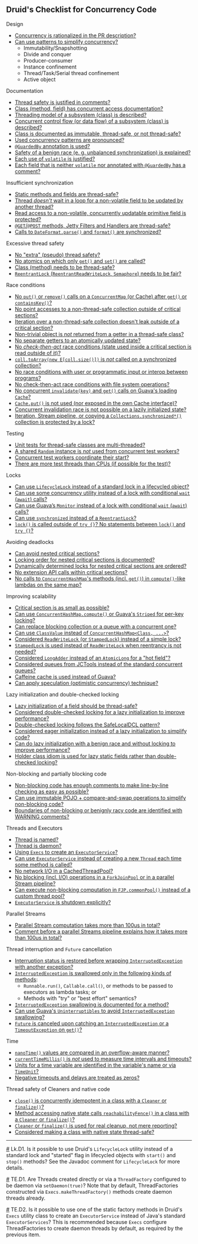 <!--
  ~ Licensed to the Apache Software Foundation (ASF) under one
  ~ or more contributor license agreements.  See the NOTICE file
  ~ distributed with this work for additional information
  ~ regarding copyright ownership.  The ASF licenses this file
  ~ to you under the Apache License, Version 2.0 (the
  ~ "License"); you may not use this file except in compliance
  ~ with the License.  You may obtain a copy of the License at
  ~
  ~   http://www.apache.org/licenses/LICENSE-2.0
  ~
  ~ Unless required by applicable law or agreed to in writing,
  ~ software distributed under the License is distributed on an
  ~ "AS IS" BASIS, WITHOUT WARRANTIES OR CONDITIONS OF ANY
  ~ KIND, either express or implied.  See the License for the
  ~ specific language governing permissions and limitations
  ~ under the License.
  -->

## Druid's Checklist for Concurrency Code

Design
 - [Concurrency is rationalized in the PR description?](
 https://github.com/code-review-checklists/java-concurrency#rationalize)
 - [Can use patterns to simplify concurrency?](https://github.com/code-review-checklists/java-concurrency#use-patterns)
   - Immutability/Snapshotting
   - Divide and conquer
   - Producer-consumer
   - Instance confinement
   - Thread/Task/Serial thread confinement
   - Active object

Documentation
 - [Thread safety is justified in comments?](
 https://github.com/code-review-checklists/java-concurrency#justify-document)
 - [Class (method, field) has concurrent access documentation?](
 https://github.com/code-review-checklists/java-concurrency#justify-document)
 - [Threading model of a subsystem (class) is described?](
 https://github.com/code-review-checklists/java-concurrency#threading-flow-model)
 - [Concurrent control flow (or data flow) of a subsystem (class) is described?](
 https://github.com/code-review-checklists/java-concurrency#threading-flow-model)
 - [Class is documented as immutable, thread-safe, or not thread-safe?](
 https://github.com/code-review-checklists/java-concurrency#immutable-thread-safe)
 - [Used concurrency patterns are pronounced?](
 https://github.com/code-review-checklists/java-concurrency#name-patterns)
 - [`@GuardedBy` annotation is used?](https://github.com/code-review-checklists/java-concurrency#guarded-by)
 - [Safety of a benign race (e. g. unbalanced synchronization) is explained?](
 https://github.com/code-review-checklists/java-concurrency#document-benign-race)
 - [Each use of `volatile` is justified?](https://github.com/code-review-checklists/java-concurrency#justify-volatile)
 - [Each field that is neither `volatile` nor annotated with `@GuardedBy` has a comment?](
 https://github.com/code-review-checklists/java-concurrency#plain-field)

Insufficient synchronization
 - [Static methods and fields are thread-safe?](
 https://github.com/code-review-checklists/java-concurrency#static-thread-safe)
 - [Thread *doesn't* wait in a loop for a non-volatile field to be updated by another thread?](
 https://github.com/code-review-checklists/java-concurrency#non-volatile-visibility)
 - [Read access to a non-volatile, concurrently updatable primitive field is protected?](
 https://github.com/code-review-checklists/java-concurrency#non-volatile-protection)
 - [`@GET`/`@POST` methods, Jetty Filters and Handlers are thread-safe?](
 https://github.com/code-review-checklists/java-concurrency#server-framework-sync)
 - [Calls to `DateFormat.parse()` and `format()` are synchronized?](
 https://github.com/code-review-checklists/java-concurrency#dateformat)

Excessive thread safety
 - [No "extra" (pseudo) thread safety?](https://github.com/code-review-checklists/java-concurrency#pseudo-safety)
 - [No atomics on which only `get()` and `set()` are called?](
 https://github.com/code-review-checklists/java-concurrency#redundant-atomics)
 - [Class (method) needs to be thread-safe?](
 https://github.com/code-review-checklists/java-concurrency#unneeded-thread-safety)
 - [`ReentrantLock` (`ReentrantReadWriteLock`, `Semaphore`) needs to be fair?](
 https://github.com/code-review-checklists/java-concurrency#unneeded-fairness)

Race conditions
 - [No `put()` or `remove()` calls on a `ConcurrentMap` (or Cache) after `get()` or `containsKey()`?](
 https://github.com/code-review-checklists/java-concurrency#chm-race)
 - [No point accesses to a non-thread-safe collection outside of critical sections?](
 https://github.com/code-review-checklists/java-concurrency#unsafe-concurrent-point-read)
 - [Iteration over a non-thread-safe collection doesn't leak outside of a critical section?](
 https://github.com/code-review-checklists/java-concurrency#unsafe-concurrent-iteration)
 - [Non-trivial object is *not* returned from a getter in a thread-safe class?](
 https://github.com/code-review-checklists/java-concurrency#concurrent-mutation-race)
 - [No separate getters to an atomically updated state?](
 https://github.com/code-review-checklists/java-concurrency#moving-state-race)
 - [No *check-then-act* race conditions (state used inside a critical section is read outside of it)?](
 https://github.com/code-review-checklists/java-concurrency#read-outside-critical-section-race)
 - [`coll.toArray(new E[coll.size()])` is *not* called on a synchronized collection?](
 https://github.com/code-review-checklists/java-concurrency#read-outside-critical-section-race)
 - [No race conditions with user or programmatic input or interop between programs?](
 https://github.com/code-review-checklists/java-concurrency#outside-world-race)
 - [No check-then-act race conditions with file system operations?](
 https://github.com/code-review-checklists/java-concurrency#outside-world-race)
 - [No concurrent `invalidate(key)` and `get()` calls  on Guava's loading `Cache`?](
 https://github.com/code-review-checklists/java-concurrency#guava-cache-invalidation-race)
 - [`Cache.put()` is not used (nor exposed in the own Cache interface)?](
 https://github.com/code-review-checklists/java-concurrency#cache-invalidation-race)
 - [Concurrent invalidation race is not possible on a lazily initialized state?](
 https://github.com/code-review-checklists/java-concurrency#cache-invalidation-race)
 - [Iteration, Stream pipeline, or copying a `Collections.synchronized*()` collection is protected by a lock?](
 https://github.com/code-review-checklists/java-concurrency#synchronized-collection-iter)

Testing
 - [Unit tests for thread-safe classes are multi-threaded?](
 https://github.com/code-review-checklists/java-concurrency#multi-threaded-tests)
 - [A shared `Random` instance is *not* used from concurrent test workers?](
 https://github.com/code-review-checklists/java-concurrency#concurrent-test-random)
 - [Concurrent test workers coordinate their start?](
 https://github.com/code-review-checklists/java-concurrency#coordinate-test-workers)
 - [There are more test threads than CPUs (if possible for the test)?](
 https://github.com/code-review-checklists/java-concurrency#test-workers-interleavings)

Locks
 - [Can use `LifecycleLock` instead of a standard lock in a lifecycled object?](#use-lifecycle-lock)
 - [Can use some concurrency utility instead of a lock with conditional `wait` (`await`) calls?](
 https://github.com/code-review-checklists/java-concurrency#avoid-wait-notify)
 - [Can use Guava’s `Monitor` instead of a lock with conditional `wait` (`await`) calls?](
 https://github.com/code-review-checklists/java-concurrency#guava-monitor)
 - [Can use `synchronized` instead of a `ReentrantLock`?](
 https://github.com/code-review-checklists/java-concurrency#use-synchronized)
 - [`lock()` is called outside of `try {}`? No statements between `lock()` and `try {}`?](
 https://github.com/code-review-checklists/java-concurrency#lock-unlock)

Avoiding deadlocks
 - [Can avoid nested critical sections?](
 https://github.com/code-review-checklists/java-concurrency#avoid-nested-critical-sections)
 - [Locking order for nested critical sections is documented?](
 https://github.com/code-review-checklists/java-concurrency#document-locking-order)
 - [Dynamically determined locks for nested critical sections are ordered?](
 https://github.com/code-review-checklists/java-concurrency#dynamic-lock-ordering)
 - [No extension API calls within critical sections?](
 https://github.com/code-review-checklists/java-concurrency#non-open-call)
 - [No calls to `ConcurrentHashMap`'s methods (incl. `get()`) in `compute()`-like lambdas on the same map?](
 https://github.com/code-review-checklists/java-concurrency#chm-nested-calls)

Improving scalability
 - [Critical section is as small as possible?](
 https://github.com/code-review-checklists/java-concurrency#minimize-critical-sections)
 - [Can use `ConcurrentHashMap.compute()` or Guava's `Striped` for per-key locking?](
 https://github.com/code-review-checklists/java-concurrency#increase-locking-granularity)
 - [Can replace blocking collection or a queue with a concurrent one?](
 https://github.com/code-review-checklists/java-concurrency#non-blocking-collections)
 - [Can use `ClassValue` instead of `ConcurrentHashMap<Class, ...>`?](
 https://github.com/code-review-checklists/java-concurrency#use-class-value)
 - [Considered `ReadWriteLock` (or `StampedLock`) instead of a simple lock?](
 https://github.com/code-review-checklists/java-concurrency#read-write-lock)
 - [`StampedLock` is used instead of `ReadWriteLock` when reentrancy is not needed?](
 https://github.com/code-review-checklists/java-concurrency#use-stamped-lock)
 - [Considered `LongAdder` instead of an `AtomicLong` for a "hot field"?](
 https://github.com/code-review-checklists/java-concurrency#long-adder-for-hot-fields)
 - [Considered queues from JCTools instead of the standard concurrent queues?](
 https://github.com/code-review-checklists/java-concurrency#jctools)
 - [Caffeine cache is used instead of Guava?](https://github.com/apache/incubator-druid/issues/8399)
 - [Can apply speculation (optimistic concurrency) technique?](
 https://github.com/code-review-checklists/java-concurrency#speculation)

Lazy initialization and double-checked locking
 - [Lazy initialization of a field should be thread-safe?](
 https://github.com/code-review-checklists/java-concurrency#lazy-init-thread-safety)
 - [Considered double-checked locking for a lazy initialization to improve performance?](
 https://github.com/code-review-checklists/java-concurrency#use-dcl)
 - [Double-checked locking follows the SafeLocalDCL pattern?](
 https://github.com/code-review-checklists/java-concurrency#safe-local-dcl)
  - [Considered eager initialization instead of a lazy initialization to simplify code?](
  https://github.com/code-review-checklists/java-concurrency#eager-init)
 - [Can do lazy initialization with a benign race and without locking to improve performance?](
 https://github.com/code-review-checklists/java-concurrency#lazy-init-benign-race)
 - [Holder class idiom is used for lazy static fields rather than double-checked locking?](
 https://github.com/code-review-checklists/java-concurrency#no-static-dcl)

Non-blocking and partially blocking code
 - [Non-blocking code has enough comments to make line-by-line checking as easy as possible?](
 https://github.com/code-review-checklists/java-concurrency#check-non-blocking-code)
 - [Can use immutable POJO + compare-and-swap operations to simplify non-blocking code?](
 https://github.com/code-review-checklists/java-concurrency#swap-state-atomically)
 - [Boundaries of non-blocking or benignly racy code are identified with WARNING comments?](
 https://github.com/code-review-checklists/java-concurrency#non-blocking-warning)

Threads and Executors
 - [Thread is named?](https://github.com/code-review-checklists/java-concurrency#name-threads)
 - [Thread is daemon?](#daemon-threads)
 - [Using `Execs` to create an `ExecutorService`?](#use-execs)
 - [Can use `ExecutorService` instead of creating a new `Thread` each time some method is called?](
 https://github.com/code-review-checklists/java-concurrency#reuse-threads)
 - [No network I/O in a CachedThreadPool?](
 https://github.com/code-review-checklists/java-concurrency#cached-thread-pool-no-io)
 - [No blocking (incl. I/O) operations in a `ForkJoinPool` or in a parallel Stream pipeline?](
 https://github.com/code-review-checklists/java-concurrency#fjp-no-blocking)
 - [Can execute non-blocking computation in `FJP.commonPool()` instead of a custom thread pool?](
 https://github.com/code-review-checklists/java-concurrency#use-common-fjp)
 - [`ExecutorService` is shutdown explicitly?](
 https://github.com/code-review-checklists/java-concurrency#explicit-shutdown)

Parallel Streams
 - [Parallel Stream computation takes more than 100us in total?](
 https://github.com/code-review-checklists/java-concurrency#justify-parallel-stream-use)
 - [Comment before a parallel Streams pipeline explains how it takes more than 100us in total?](
 https://github.com/code-review-checklists/java-concurrency#justify-parallel-stream-use)
 
Thread interruption and `Future` cancellation
 - [Interruption status is restored before wrapping `InterruptedException` with another exception?](
 https://github.com/code-review-checklists/java-concurrency#restore-interruption)
 - [`InterruptedException` is swallowed only in the following kinds of methods](
 https://github.com/code-review-checklists/java-concurrency#interruption-swallowing):
   - `Runnable.run()`, `Callable.call()`, or methods to be passed to executors as lambda tasks; or
   - Methods with "try" or "best effort" semantics?
 - [`InterruptedException` swallowing is documented for a method?](
 https://github.com/code-review-checklists/java-concurrency#interruption-swallowing)
 - [Can use Guava's `Uninterruptibles` to avoid `InterruptedException` swallowing?](
 https://github.com/code-review-checklists/java-concurrency#interruption-swallowing)
 - [`Future` is canceled upon catching an `InterruptedException` or a `TimeoutException` on `get()`?](
 https://github.com/code-review-checklists/java-concurrency#cancel-future)

Time
 - [`nanoTime()` values are compared in an overflow-aware manner?](
 https://github.com/code-review-checklists/java-concurrency#nano-time-overflow)
 - [`currentTimeMillis()` is *not* used to measure time intervals and timeouts?](
 https://github.com/code-review-checklists/java-concurrency#time-going-backward)
 - [Units for a time variable are identified in the variable's name or via `TimeUnit`?](
 https://github.com/code-review-checklists/java-concurrency#time-units)
 - [Negative timeouts and delays are treated as zeros?](
 https://github.com/code-review-checklists/java-concurrency#treat-negative-timeout-as-zero)

Thread safety of Cleaners and native code
 - [`close()` is concurrently idempotent in a class with a `Cleaner` or `finalize()`?](
 https://github.com/code-review-checklists/java-concurrency#thread-safe-close-with-cleaner)
 - [Method accessing native state calls `reachabilityFence()` in a class with a `Cleaner` or `finalize()`?](
 https://github.com/code-review-checklists/java-concurrency#reachability-fence)
 - [`Cleaner` or `finalize()` is used for real cleanup, not mere reporting?](
 https://github.com/code-review-checklists/java-concurrency#finalize-misuse)
 - [Considered making a class with native state thread-safe?](
 https://github.com/code-review-checklists/java-concurrency#thread-safe-native)
 
<hr>

<a name="use-lifecycle-lock"></a>
[#](#use-lifecycle-lock) Lk.D1. Is it possible to use Druid's `LifecycleLock` utility instead of a standard lock and
"started" flag in lifecycled objects with `start()` and `stop()` methods? See the Javadoc comment for `LifecycleLock`
for more details.

<a name="daemon-threads"></a>
[#](#daemon-threads) TE.D1. Are Threads created directly or via a `ThreadFactory` configured to be daemon via
`setDaemon(true)`? Note that by default, ThreadFactories constructed via `Execs.makeThreadFactory()` methods create
daemon threads already.

<a name="use-execs"></a>
[#](#use-execs) TE.D2. Is it possible to use one of the static factory methods in Druid's `Execs` utility class to
create an `ExecutorService` instead of Java's standard `ExecutorServices`? This is recommended because `Execs` configure
ThreadFactories to create daemon threads by default, as required by the previous item.